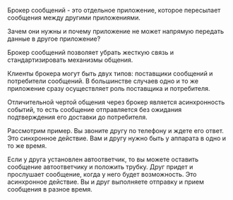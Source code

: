 Брокер сообщений - это отдельное приложение, которое пересылает сообщения между другими приложениями.

Зачем они нужны и почему приложение не может напрямую передать данные в другое приложение?

Брокер сообщений позволяет убрать жесткую связь и стандартизировать механизмы общения.

Клиенты брокера могут быть двух типов: поставщики сообщений и потребители сообщений. В большинстве случаев одно и то же приложение сразу осуществляет роль поставщика и потребителя.

Отличительной чертой общения через брокер является асинхронность событий, то есть сообщение отправляется без ожидания подтверждения его доставки до потребителя.

Рассмотрим пример. Вы звоните другу по телефону и ждете его ответ. Это синхронное действие. Вам и другу нужно быть у аппарата в одно и то же время.

Если у друга установлен автоответчик, то вы можете оставить сообщение автоответчику и положить трубку. Друг придет и прослушает сообщение, когда у него будет возможность. Это асинхронное действие. Вы и друг выполняете отправку и прием сообщения в разное время.